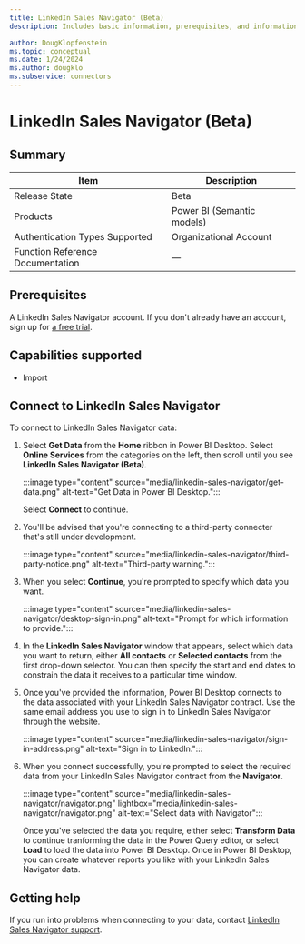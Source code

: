 ```yaml
---
title: LinkedIn Sales Navigator (Beta)
description: Includes basic information, prerequisites, and information on how to connect to LinkedIn Sales Navigator.

author: DougKlopfenstein
ms.topic: conceptual
ms.date: 1/24/2024
ms.author: dougklo
ms.subservice: connectors
---
```


# LinkedIn Sales Navigator (Beta)

## Summary

| Item | Description |
| ---- | ----------- |
| Release State | Beta |
| Products | Power BI (Semantic models) |
| Authentication Types Supported | Organizational Account |
| Function Reference Documentation | &mdash; |

## Prerequisites

A LinkedIn Sales Navigator account. If you don't already have an account, sign up for [a free trial](https://business.linkedin.com/sales-solutions/cx/18/08/linkedin-sales-navigator).

## Capabilities supported

* Import

## Connect to LinkedIn Sales Navigator

To connect to LinkedIn Sales Navigator data:

1. Select **Get Data** from the **Home** ribbon in Power BI Desktop. Select **Online Services** from the categories on the left, then scroll until you see **LinkedIn Sales Navigator (Beta)**.

   :::image type="content" source="media/linkedin-sales-navigator/get-data.png" alt-text="Get Data in Power BI Desktop.":::

   Select **Connect** to continue.

2. You'll be advised that you're connecting to a third-party connecter that's still under development.

   :::image type="content" source="media/linkedin-sales-navigator/third-party-notice.png" alt-text="Third-party warning.":::

3. When you select **Continue**, you're prompted to specify which data you want.

   :::image type="content" source="media/linkedin-sales-navigator/desktop-sign-in.png" alt-text="Prompt for which information to provide.":::

4. In the **LinkedIn Sales Navigator** window that appears, select which data you want to return, either **All contacts** or **Selected contacts** from the first drop-down selector. You can then specify the start and end dates to constrain the data it receives to a particular time window.

5. Once you've provided the information, Power BI Desktop connects to the data associated with your LinkedIn Sales Navigator contract. Use the same email address you use to sign in to LinkedIn Sales Navigator through the website.

   :::image type="content" source="media/linkedin-sales-navigator/sign-in-address.png" alt-text="Sign in to LinkedIn.":::

6. When you connect successfully, you're prompted to select the required data from your LinkedIn Sales Navigator contract from the **Navigator**.

   :::image type="content" source="media/linkedin-sales-navigator/navigator.png" lightbox="media/linkedin-sales-navigator/navigator.png" alt-text="Select data with Navigator":::
   
   Once you've selected the data you require, either select **Transform Data** to continue tranforming the data in the Power Query editor, or select **Load** to load the data into Power BI Desktop. Once in Power BI Desktop, you can create whatever reports you like with your LinkedIn Sales Navigator data.

## Getting help

If you run into problems when connecting to your data, contact [LinkedIn Sales Navigator support](https://www.linkedin.com/help/sales-navigator).
